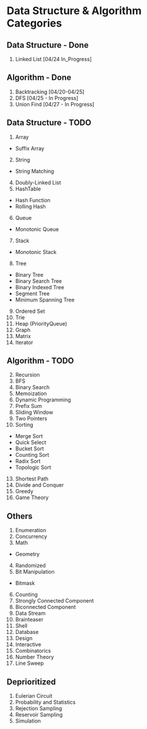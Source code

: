 # Data Structure & Algorithm Categories
## Data Structure - Done 
1. Linked List [04/24 In_Progress]

## Algorithm - Done 
1. Backtracking [04/20-04/25]
2. DFS [04/25 - In Progress]
3. Union Find [04/27 - In Progress]

## Data Structure - TODO
1. Array
 - Suffix Array
2. String 
 - String Matching 
4. Doubly-Linked List 
5. HashTable 
 - Hash Function 
 - Rolling Hash 
6. Queue
 - Monotonic Queue 
7. Stack 
 - Monotonic Stack 
8. Tree
 - Binary Tree
 - Binary Search Tree
 - Binary Indexed Tree
 - Segment Tree
 - Minimum Spanning Tree
9. Ordered Set  
10. Trie
11. Heap (PriorityQueue)
12. Graph
13. Matrix
14. Iterator 

## Algorithm - TODO
2. Recursion 
4. BFS
5. Binary Search
6. Memoization 
7. Dynamic Programming 
9. Prefix Sum 
10. Sliding Window
11. Two Pointers 
12. Sorting 
 - Merge Sort 
 - Quick Select 
 - Bucket Sort 
 - Counting Sort 
 - Radix Sort 
 - Topologic Sort 
13. Shortest Path 
14. Divide and Conquer 
15. Greedy 
16. Game Theory 

## Others 
1. Enumeration 
2. Concurrency
3. Math
 - Geometry
4. Randomized 
5. Bit Manipulation 
 - Bitmask 
6. Counting 
7. Strongly Connected Component
8. Biconnected Component
9. Data Stream
10. Brainteaser 
11. Shell 
12. Database
13. Design 
14. Interactive 
15. Combinatorics
16. Number Theory 
17. Line Sweep 

## Deprioritized 
1. Eulerian Circuit
2. Probability and Statistics 
3. Rejection Sampling 
4. Reservoir Sampling 
5. Simulation




